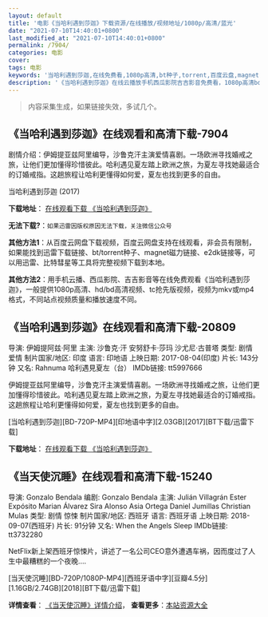 ```yaml
---
layout: default
title: '电影《当哈利遇到莎迦》下载资源/在线播放/视频地址/1080p/高清/蓝光'
date: "2021-07-10T14:40:01+0800"
last_modified_at: "2021-07-10T14:40:01+0800"
permalink: /7904/
categories: 电影
cover:
tags: 电影
keywords: '当哈利遇到莎迦,在线免费看,1080p高清,bt种子,torrent,百度云盘,magnet,磁力链,迅雷下载资源'
description: '《当哈利遇到莎迦》在线云播放手机西瓜影院吉吉影音免费看，1080p高清bd/hd未删减完整版和tc抢先枪版，mkv/mp4格式，附带bt/torrent种子、magnet/磁力链、百度云盘、网盘资源迅雷下载链接'
---
```


>内容采集生成，如果链接失效，多试几个。


## 《当哈利遇到莎迦》在线观看和高清下载-7904

剧情介绍：伊姆提亚兹阿里编导，沙鲁克汗主演爱情喜剧。一场欧洲寻找婚戒之旅，让他们更加懂得珍惜彼此。哈利遇见夏左踏上欧洲之旅，为夏左寻找她最适合的订婚戒指。这趟旅程让哈利更懂得如何爱，夏左也找到更多的自由。


当哈利遇到莎迦 (2017)

**下载地址**： [在线观看下载 《当哈利遇到莎迦》](https://www.btbtdy.me/btdy/dy11921.html) 


**无法下载?**：`如果迅雷因版权原因无法下载，关注微信公众号 `

**其他方法1**：从百度云网盘下载视频，百度云网盘支持在线观看，非会员有限制，如果能找到迅雷下载链接、bt/torrent种子、magnet磁力链接、e2dk链接等，可以用迅雷、比特彗星等工具将完整视频下载到本地。

**其他方法2**：用手机云播、西瓜影院、吉吉影音等在线免费观看《当哈利遇到莎迦》，一般提供1080p高清、hd/bd高清视频、tc抢先版视频，视频为mkv或mp4格式，不同站点视频质量和播放速度不同。


## 《当哈利遇到莎迦》在线观看和高清下载-20809

导演: 伊姆提阿兹·阿里 主演: 沙鲁克·汗 安努舒卡·莎玛 沙尤尼·古普塔 类型: 剧情 爱情 制片国家/地区: 印度 语言: 印地语 上映日期: 2017-08-04(印度) 片长: 143分钟 又名: Rahnuma 哈利遇見夏左（台） IMDb链接: tt5997666

伊姆提亚兹阿里编导，沙鲁克汗主演爱情喜剧。一场欧洲寻找婚戒之旅，让他们更加懂得珍惜彼此。哈利遇见夏左踏上欧洲之旅，为夏左寻找她最适合的订婚戒指。这趟旅程让哈利更懂得如何爱，夏左也找到更多的自由。


[当哈利遇到莎迦][BD-720P-MP4][印地语中字][2.03GB][2017][BT下载/迅雷下载]

**下载地址**： [在线观看下载 《当哈利遇到莎迦》](https://www.btdx8.com/torrent/dhlydsj_2017.html) 


## 《当天使沉睡》在线观看和高清下载-15240

导演: Gonzalo Bendala 编剧: Gonzalo Bendala 主演: Julián Villagrán Ester Expósito Marian Álvarez Sira Alonso Asia Ortega Daniel Jumillas Christian Mulas 类型: 剧情 惊悚 制片国家/地区: 西班牙 语言: 西班牙语 上映日期: 2018-09-07(西班牙) 片长: 91分钟 又名: When the Angels Sleep IMDb链接: tt3732280

NetFlix新上架西班牙惊悚片，讲述了一名公司CEO意外遭遇车祸，因而度过了人生中最糟糕的一个夜晚….


[当天使沉睡][BD-720P/1080P-MP4][西班牙语中字][豆瓣4.5分][1.16GB/2.74GB][2018][BT下载/迅雷下载]

**详情查看**： [《当天使沉睡》详情介绍](/movie/15240/)， **查看更多**：[本站资源大全](/movie/t/all/)

